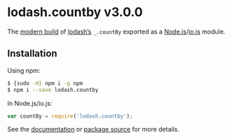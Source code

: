 # lodash.countby v3.0.0

The [modern build](https://github.com/lodash/lodash/wiki/Build-Differences) of [lodash’s](https://lodash.com/) `_.countBy` exported as a [Node.js](http://nodejs.org/)/[io.js](https://iojs.org/) module.

## Installation

Using npm:

```bash
$ {sudo -H} npm i -g npm
$ npm i --save lodash.countby
```

In Node.js/io.js:

```js
var countBy = require('lodash.countby');
```

See the [documentation](https://lodash.com/docs#countBy) or [package source](https://github.com/lodash/lodash/blob/3.0.0-npm-packages/lodash.countby) for more details.
